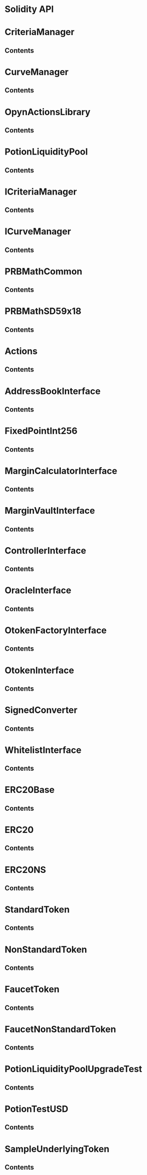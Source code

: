 # Solidity API

# CriteriaManager

## Contents

<!-- START doctoc -->
<!-- END doctoc -->

# CurveManager

## Contents

<!-- START doctoc -->
<!-- END doctoc -->

# OpynActionsLibrary

## Contents

<!-- START doctoc -->
<!-- END doctoc -->

# PotionLiquidityPool

## Contents

<!-- START doctoc -->
<!-- END doctoc -->

# ICriteriaManager

## Contents

<!-- START doctoc -->
<!-- END doctoc -->

# ICurveManager

## Contents

<!-- START doctoc -->
<!-- END doctoc -->

# PRBMathCommon

## Contents

<!-- START doctoc -->
<!-- END doctoc -->

# PRBMathSD59x18

## Contents

<!-- START doctoc -->
<!-- END doctoc -->

# Actions

## Contents

<!-- START doctoc -->
<!-- END doctoc -->

# AddressBookInterface

## Contents

<!-- START doctoc -->
<!-- END doctoc -->

# FixedPointInt256

## Contents

<!-- START doctoc -->
<!-- END doctoc -->

# MarginCalculatorInterface

## Contents

<!-- START doctoc -->
<!-- END doctoc -->

# MarginVaultInterface

## Contents

<!-- START doctoc -->
<!-- END doctoc -->

# ControllerInterface

## Contents

<!-- START doctoc -->
<!-- END doctoc -->

# OracleInterface

## Contents

<!-- START doctoc -->
<!-- END doctoc -->

# OtokenFactoryInterface

## Contents

<!-- START doctoc -->
<!-- END doctoc -->

# OtokenInterface

## Contents

<!-- START doctoc -->
<!-- END doctoc -->

# SignedConverter

## Contents

<!-- START doctoc -->
<!-- END doctoc -->

# WhitelistInterface

## Contents

<!-- START doctoc -->
<!-- END doctoc -->

# ERC20Base

## Contents

<!-- START doctoc -->
<!-- END doctoc -->

# ERC20

## Contents

<!-- START doctoc -->
<!-- END doctoc -->

# ERC20NS

## Contents

<!-- START doctoc -->
<!-- END doctoc -->

# StandardToken

## Contents

<!-- START doctoc -->
<!-- END doctoc -->

# NonStandardToken

## Contents

<!-- START doctoc -->
<!-- END doctoc -->

# FaucetToken

## Contents

<!-- START doctoc -->
<!-- END doctoc -->

# FaucetNonStandardToken

## Contents

<!-- START doctoc -->
<!-- END doctoc -->

# PotionLiquidityPoolUpgradeTest

## Contents

<!-- START doctoc -->
<!-- END doctoc -->

# PotionTestUSD

## Contents

<!-- START doctoc -->
<!-- END doctoc -->

# SampleUnderlyingToken

## Contents

<!-- START doctoc -->
<!-- END doctoc -->
